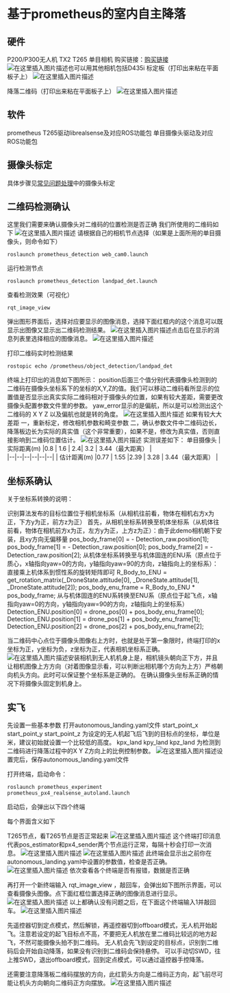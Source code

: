 ﻿# 基于prometheus的室内自主降落
##  硬件
P200/P300无人机
TX2
T265
单目相机
购买链接：[购买链接](https://item.taobao.com/item.htm?_u=g5bpko475d4&id=605447137649)
![在这里插入图片描述](https://img-blog.csdnimg.cn/20201203141459431.png)也可以用其他相机包括D435i
标定板（打印出来粘在平面板子上）
![在这里插入图片描述](https://img-blog.csdnimg.cn/20201207084227926.png)

降落二维码（打印出来粘在平面板子上）
![在这里插入图片描述](https://img-blog.csdnimg.cn/20201203141342800.png)
##  软件
prometheus
T265驱动librealsense及对应ROS功能包
单目摄像头驱动及对应ROS功能包


##  摄像头标定
具体步骤见[常见问题处理](https://prometheus-wiki.readthedocs.io/zh_CN/latest/docs/p450/4-%E5%B8%B8%E8%A7%81%E9%97%AE%E9%A2%98%E5%A4%84%E7%90%86md.html)中的摄像头标定


## 二维码检测确认
这里我们需要来确认摄像头对二维码的位置检测是否正确
我们所使用的二维码如下
![在这里插入图片描述](https://img-blog.csdnimg.cn/20201203143804569.png)
请根据自己的相机节点选择（如果是上面所用的单目摄像头，则命令如下）
```
roslaunch prometheus_detection web_cam0.launch
```
运行检测节点
```
roslaunch prometheus_detection landpad_det.launch
```
查看检测效果（可视化）
```
rqt_image_view
```
弹出图形界面后，选择对应要显示的图像消息，选择下面红框内的这个消息可以既显示出图像又显示出二维码检测结果。
![在这里插入图片描述](https://img-blog.csdnimg.cn/20201203145202755.png)点击后在显示的消息列表里选择相应的图像消息。
![在这里插入图片描述](https://img-blog.csdnimg.cn/20201207193004353.png)


打印二维码实时检测结果
```
rostopic echo /prometheus/object_detection/landpad_det
```
终端上打印出的消息如下图所示：
position后面三个值分别代表摄像头检测到的二维码在摄像头坐标系下的坐标的X,Y,Z的值。我们可以移动二维码看所显示的位置值是否显示出真实实际二维码相对于摄像头的位置，如果有较大差距，需要更改摄像头配置参数文件里的参数。
yaw_error显示的是偏航，所以是可以检测出这个二维码的 X Y Z 以及偏航也就是转的角度。
![在这里插入图片描述](https://img-blog.csdnimg.cn/20201203145533768.png)
如果有较大大差距
一，重新标定，修改相机参数和畸变参数
二，确认参数文件中二维码边长，降落板边长为实际的真实值（这个非常重要），如果不是，修改为真实值，否则直接影响到二维码位置估计。
![在这里插入图片描述](https://img-blog.csdnimg.cn/2020120323192171.png)
实测误差如下：
单目摄像头
|实际距离(m)  |0.8 | 1.6 |  2.4| 3.2 | 3.44（最大距离）  |  
|--|--|--|--|--|--|
| 估计距离(m) |0.77  | 1.55 |2.39  | 3.28 | 3.44（最大距离） | 





##  坐标系确认

关于坐标系转换的说明：

识别算法发布的目标位置位于相机坐标系（从相机往前看，物体在相机右方x为正，下方y为正，前方z为正）
首先，从相机坐标系转换至机体坐标系（从机体往前看，物体在相机前方x为正，左方y为正，上方z为正）：由于此demo相机朝下安装，且xy方向无偏移量 pos_body_frame[0] = - Detection_raw.position[1]; pos_body_frame[1] = - Detection_raw.position[0]; pos_body_frame[2] = - Detection_raw.position[2];
从机体坐标系转换至与机体固连的ENU系（原点位于质心，x轴指向yaw=0的方向，y轴指向yaw=90的方向，z轴指向上的坐标系）：直接乘上机体系到惯性系的旋转矩阵即可 R_Body_to_ENU = get_rotation_matrix(_DroneState.attitude[0], _DroneState.attitude[1], _DroneState.attitude[2]); pos_body_enu_frame = R_Body_to_ENU * pos_body_frame;
从与机体固连的ENU系转换至ENU系（原点位于起飞点，x轴指向yaw=0的方向，y轴指向yaw=90的方向，z轴指向上的坐标系） Detection_ENU.position[0] = drone_pos[0] + pos_body_enu_frame[0]; Detection_ENU.position[1] = drone_pos[1] + pos_body_enu_frame[1]; Detection_ENU.position[2] = drone_pos[2] + pos_body_enu_frame[2];

当二维码中心点位于摄像头图像右上方时，也就是处于第一象限时，终端打印的x坐标为正，y坐标为负，z坐标为正，代表相机坐标系正确。
![在这里插入图片描述](https://img-blog.csdnimg.cn/20201203224955464.png)安装相机到无人机机身上是，相机镜头朝向正下方，并且让相机图像上方方向（对着图像显示看，可以判断出相机哪个方向为上方）严格朝向机头方向。此时可以保证整个坐标系是正确的。
在确认摄像头坐标系正确的情况下将摄像头固定到机身上。

## 实飞
先设置一些基本参数
打开autonomous_landing.yaml文件
start_point_x  start_point_y  start_point_z 为设定的无人机起飞后飞到的目标点的坐标，单位是米，建议初始就设置一个比较低的高度。
kpx_land   kpy_land   kpz_land  为检测到二维码进行降落过程中的X Y Z方向上的比例控制参数。
![在这里插入图片描述](https://img-blog.csdnimg.cn/20201207085428677.png)设置完后，保存autonomous_landing.yaml文件

打开终端，启动命令：
```
roslaunch prometheus_experiment prometheus_px4_realsense_autoland.launch
```
启动后，会弹出以下四个终端

每个界面含义如下

T265节点，看T265节点是否正常起来
![在这里插入图片描述](https://img-blog.csdnimg.cn/20201207191856590.png)
这个终端打印消息代表pos_estimator和px4_sender两个节点运行正常，每隔十秒会打印一次消息。
![在这里插入图片描述](https://img-blog.csdnimg.cn/20201207191942537.png)
![在这里插入图片描述](https://img-blog.csdnimg.cn/20201207182523750.png)
此终端会显示出之前你在autonomous_landing.yaml中设置的参数值，检查是否正确。
![在这里插入图片描述](https://img-blog.csdnimg.cn/20201207090438881.png)
依次查看各个终端是否有报错，数据是否正确


再打开一个新终端输入  rqt_image_view  ，敲回车，会弹出如下图所示界面，可以查看摄像头图像。点下面红框位置选择正确的图像消息进行显示。
![在这里插入图片描述](https://img-blog.csdnimg.cn/20201207192303286.png)
以上都确认没有问题之后，在下面这个终端输入1并敲回车。
![在这里插入图片描述](https://img-blog.csdnimg.cn/20201207090150437.png)

先遥控器切到定点模式，然后解锁，再遥控器切到offboard模式，无人机开始起飞。注意若设定的起飞目标点不高，不要把无人机放在里二维码比较远的地方起飞，不然可能摄像头拍不到二维码。
无人机会先飞到设定的目标点，识别到二维码后会开始自动降落，如果没有识别到二维码会保持悬停。
可以手动切SWD，往上推SWD，退出offboard模式，回到定点模式，可以通过遥控器手控降落。


还需要注意降落板二维码摆放的方向，此红箭头方向是二维码正方向，起飞前尽可能让机头方向朝向二维码正方向摆放。
![在这里插入图片描述](https://img-blog.csdnimg.cn/20201207194752456.png)

